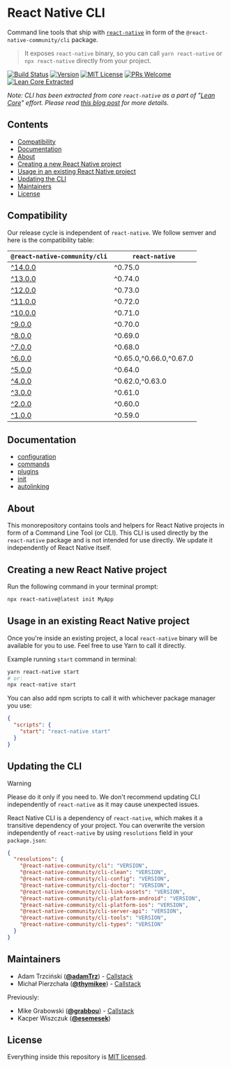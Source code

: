 # React Native CLI

Command line tools that ship with [`react-native`](https://github.com/facebook/react-native) in form of the `@react-native-community/cli` package.

> It exposes `react-native` binary, so you can call `yarn react-native` or `npx react-native` directly from your project.

[![Build Status][build-badge]][build] [![Version][version-badge]][package] [![MIT License][license-badge]][license] [![PRs Welcome][prs-welcome-badge]][prs-welcome] [![Lean Core Extracted][lean-core-badge]][lean-core]

_Note: CLI has been extracted from core `react-native` as a part of "[Lean Core](https://github.com/facebook/react-native/issues/23313)" effort. Please read [this blog post](https://www.callstack.com/blog/the-react-native-cli-has-a-new-home) for more details._

## Contents

- [Compatibility](#compatibility)
- [Documentation](#documentation)
- [About](#about)
- [Creating a new React Native project](#creating-a-new-react-native-project)
- [Usage in an existing React Native project](#usage-in-an-existing-react-native-project)
- [Updating the CLI](#updating-the-cli)
- [Maintainers](#maintainers)
- [License](#license)

## Compatibility

Our release cycle is independent of `react-native`. We follow semver and here is the compatibility table:

| `@react-native-community/cli`                                      | `react-native`          |
| ------------------------------------------------------------------ | ----------------------- |
| [^14.0.0](https://github.com/react-native-community/cli/tree/main) | ^0.75.0                 |
| [^13.0.0](https://github.com/react-native-community/cli/tree/13.x) | ^0.74.0                 |
| [^12.0.0](https://github.com/react-native-community/cli/tree/12.x) | ^0.73.0                 |
| [^11.0.0](https://github.com/react-native-community/cli/tree/11.x) | ^0.72.0                 |
| [^10.0.0](https://github.com/react-native-community/cli/tree/10.x) | ^0.71.0                 |
| [^9.0.0](https://github.com/react-native-community/cli/tree/9.x)   | ^0.70.0                 |
| [^8.0.0](https://github.com/react-native-community/cli/tree/8.x)   | ^0.69.0                 |
| [^7.0.0](https://github.com/react-native-community/cli/tree/7.x)   | ^0.68.0                 |
| [^6.0.0](https://github.com/react-native-community/cli/tree/6.x)   | ^0.65.0,^0.66.0,^0.67.0 |
| [^5.0.0](https://github.com/react-native-community/cli/tree/5.x)   | ^0.64.0                 |
| [^4.0.0](https://github.com/react-native-community/cli/tree/4.x)   | ^0.62.0,^0.63.0         |
| [^3.0.0](https://github.com/react-native-community/cli/tree/3.x)   | ^0.61.0                 |
| [^2.0.0](https://github.com/react-native-community/cli/tree/2.x)   | ^0.60.0                 |
| [^1.0.0](https://github.com/react-native-community/cli/tree/1.x)   | ^0.59.0                 |

## Documentation

- [configuration](./docs/configuration.md)
- [commands](./docs/commands.md)
- [plugins](./docs/plugins.md)
- [init](./docs/init.md)
- [autolinking](./docs/autolinking.md)

## About

This monorepository contains tools and helpers for React Native projects in form of a Command Line Tool (or CLI). This CLI is used directly by the `react-native` package and is not intended for use directly. We update it independently of React Native itself.

## Creating a new React Native project

Run the following command in your terminal prompt:

```sh
npx react-native@latest init MyApp
```

## Usage in an existing React Native project

Once you're inside an existing project, a local `react-native` binary will be available for you to use. Feel free to use Yarn to call it directly.

Example running `start` command in terminal:

```sh
yarn react-native start
# or:
npx react-native start
```

You can also add npm scripts to call it with whichever package manager you use:

```json
{
  "scripts": {
    "start": "react-native start"
  }
}
```

## Updating the CLI

> [!WARNING]
> Please do it only if you need to. We don't recommend updating CLI independently of `react-native` as it may cause unexpected issues.

React Native CLI is a dependency of `react-native`, which makes it a transitive dependency of your project. You can overwrite the version independently of `react-native` by using `resolutions` field in your `package.json`:

```json
{
  "resolutions": {
    "@react-native-community/cli": "VERSION",
    "@react-native-community/cli-clean": "VERSION",
    "@react-native-community/cli-config": "VERSION",
    "@react-native-community/cli-doctor": "VERSION",
    "@react-native-community/cli-link-assets": "VERSION",
    "@react-native-community/cli-platform-android": "VERSION",
    "@react-native-community/cli-platform-ios": "VERSION",
    "@react-native-community/cli-server-api": "VERSION",
    "@react-native-community/cli-tools": "VERSION",
    "@react-native-community/cli-types": "VERSION"
  }
}
```

## Maintainers

- Adam Trzciński ([**@adamTrz**](https://github.com/adamTrz)) - [Callstack](https://callstack.com)
- Michał Pierzchała ([**@thymikee**](https://github.com/thymikee)) - [Callstack](https://callstack.com)

Previously:

- Mike Grabowski ([**@grabbou**](https://github.com/grabbou)) - [Callstack](https://callstack.com)
- Kacper Wiszczuk ([**@esemesek**](https://github.com/esemesek))

## License

Everything inside this repository is [MIT licensed](./LICENSE).

<!-- badges -->

[build-badge]: https://img.shields.io/github/actions/workflow/status/react-native-community/cli/test.yml?branch=main&style=flat-square
[build]: https://github.com/react-native-community/cli/actions/workflows/test.yml
[version-badge]: https://img.shields.io/npm/v/@react-native-community/cli.svg?style=flat-square
[package]: https://www.npmjs.com/package/@react-native-community/cli
[license-badge]: https://img.shields.io/npm/l/@react-native-community/cli.svg?style=flat-square
[license]: https://opensource.org/licenses/MIT
[prs-welcome-badge]: https://img.shields.io/badge/PRs-welcome-brightgreen.svg?style=flat-square
[prs-welcome]: http://makeapullrequest.com
[lean-core-badge]: https://img.shields.io/badge/Lean%20Core-Extracted-brightgreen.svg?style=flat-square
[lean-core]: https://github.com/facebook/react-native/issues/23313

